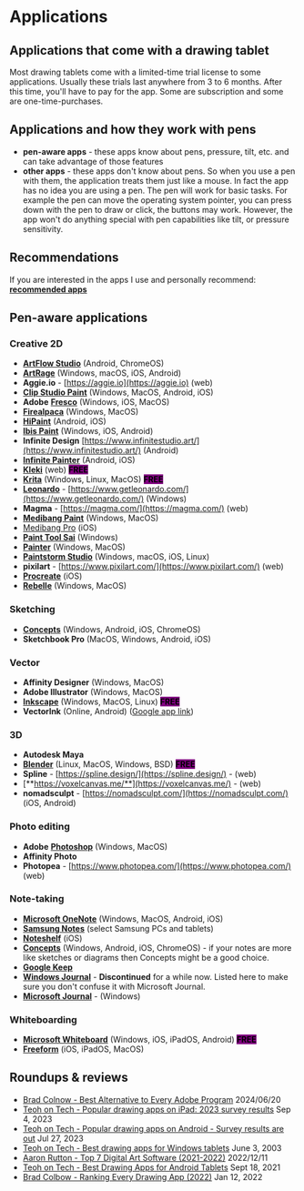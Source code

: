 # Applications

## Applications that come with a drawing tablet

Most drawing tablets come with a limited-time trial license to some applications. Usually these trials last anywhere from 3 to 6 months. After this time, you'll have to pay for the app. Some are subscription and some are one-time-purchases.

## Applications and how they work with pens

* **pen-aware apps** - these apps know about pens, pressure, tilt, etc. and can take advantage of those features
* **other apps** - these apps don't know about pens. So when you use a pen with them, the application treats them just like a mouse. In fact the app has no idea you are using a pen. The pen will work for basic tasks. For example the pen can move the operating system pointer, you can press down with the pen to draw or click, the buttons may work. However, the app won't do anything special with pen capabilities like tilt, or pressure sensitivity.

## Recommendations

If you are interested in the apps I use and personally recommend: [**recommended apps**](7p-notes-recommended-apps.md)



## Pen-aware applications

### Creative 2D

* [**ArtFlow Studio**](http://artflowstudio.com/) (Android, ChromeOS)&#x20;
* [**ArtRage**](./#artrage) (Windows, macOS, iOS, Android)
* **Aggie.io** - [https://aggie.io](https://aggie.io) (web)
* [**Clip Studio Paint**](clip-studio-paint.md) (Windows, MacOS, Android, iOS)
* **Adobe** [**Fresco**](fresco.md) (Windows, iOS, MacOS)
* [**Firealpaca**](fireaplaca.md) (Windows, MacOS)
* [**HiPaint**](hipaint.md) (Android, iOS)
* [**Ibis Paint**](ibis-paint.md) (Windows, iOS, Android)
* **Infinite Design** [https://www.infinitestudio.art/](https://www.infinitestudio.art/) (Android)
* [**Infinite Painter**](./#infinite-painter) (Android, iOS)
* [**Kleki**](kleki.md) (web) <mark style="background-color:purple;">**FREE**</mark>
* [**Krita**](krita.md)  (Windows, Linux, MacOS) <mark style="background-color:purple;">**FREE**</mark>
* [**Leonardo**](https://www.getleonardo.com/) - [https://www.getleonardo.com/](https://www.getleonardo.com/) (Windows)&#x20;
* **Magma** - [https://magma.com/](https://magma.com/) (web)
* [**Medibang Paint**](medibang.md) (Windows, MacOS)
* [Medibang Pro](medibang-1.md) (iOS)
* [**Paint Tool Sai**](painttool-sai.md)  (Windows)
* [**Painter**](painter.md)  (Windows, MacOS)
* [**Paintstorm Studio**](paintstorm-studio.md)  (Windows, macOS, iOS, Linux)
* **pixilart** - [https://www.pixilart.com/](https://www.pixilart.com/)  (web)
* [**Procreate**](procreate.md) (iOS)
* [**Rebelle**](rebelle.md) (Windows, MacOS)

### Sketching

* [**Concepts**](concepts-app.md) (Windows, Android, iOS, ChromeOS)
* **Sketchbook Pro** (MacOS, Windows, Android, iOS)

### Vector

* **Affinity Designer** (Windows, MacOS)
* **Adobe Illustrator** (Windows, MacOS)
* [**Inkscape**](inkscape.md) (Windows, MacOS, Linux) <mark style="background-color:purple;">**FREE**</mark>
* **VectorInk** (Online, Android) ([Google app link](https://play.google.com/store/apps/details?id=com.app.vectorink))

### 3D&#x20;

* **Autodesk Maya**&#x20;
* [**Blender**](blender.md) (Linux, MacOS, Windows, BSD) <mark style="background-color:purple;">**FREE**</mark>
* **Spline** - [https://spline.design/](https://spline.design/) - (web)
* [**https://voxelcanvas.me/**](https://voxelcanvas.me/) - (web)
* **nomadsculpt** - [https://nomadsculpt.com/](https://nomadsculpt.com/)  (iOS, Android)

### Photo editing

* **Adobe** [**Photoshop**](photoshop.md) (Windows, MacOS)
* **Affinity Photo**
* **Photopea** - [https://www.photopea.com/](https://www.photopea.com/) (web)

### Note-taking

* [**Microsoft OneNote**](microsoft-onenote.md) (Windows, MacOS, Android, iOS)
* [**Samsung Notes**](samsung-notes.md) (select Samsung PCs and tablets)
* [**Noteshelf**](https://www.noteshelf.net/) (iOS)
* [**Concepts**](https://docs.thesevenpens.com/drawtab/applications/concepts-app) (Windows, Android, iOS, ChromeOS) - if your notes are more like sketches or diagrams then Concepts might be a good choice. &#x20;
* [**Google Keep**](https://keep.google.com/)&#x20;
* [**Windows Journal**](https://en.wikipedia.org/wiki/Windows\_Journal) - **Discontinued** for a while now. Listed here to make sure you don't confuse it with Microsoft Journal.
* [**Microsoft Journal**](https://apps.microsoft.com/detail/9n318r854rhh?amp%3Bgl=US\&hl=en-us\&gl=US) - (Windows)&#x20;

### Whiteboarding

* [**Microsoft Whiteboard**](microsoft-whiteboard.md) (Windows, iOS, iPadOS, Android) <mark style="background-color:purple;">**FREE**</mark>&#x20;
* [**Freeform**](freeform.md) (iOS, iPadOS, MacOS)

## Roundups & reviews

* [Brad Colnow - Best Alternative to Every Adobe Program](https://www.youtube.com/watch?v=lLab5ChFFho) 2024/06/20&#x20;
* [Teoh on Tech - Popular drawing apps on iPad: 2023 survey results](https://youtu.be/YCqNToyM7SA?si=v7k\_LQ88jAF-8gQb)  Sep 4, 2023&#x20;
* [Teoh on Tech - Popular drawing apps on Android - Survey results are out](https://youtu.be/-HMcZqv33eo) Jul 27, 2023
* [Teoh on Tech - Best drawing apps for Windows tablets](https://youtu.be/00OWlj75gA0) June 3, 2003   &#x20;
* [Aaron Rutton - Top 7 Digital Art Software (2021-2022)](https://youtu.be/OCGtwZ4MCNY) 2022/12/11&#x20;
* [Teoh on Tech - Best Drawing Apps for Android Tablets](https://youtu.be/UMv\_U3X1bPY) Sept 18, 2021
* [Brad Colbow - Ranking Every Drawing App (2022)](https://youtu.be/cZh9MP0sA\_4) Jan 12, 2022
